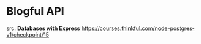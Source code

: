 # Blogful API

src: **Databases with Express** https://courses.thinkful.com/node-postgres-v1/checkpoint/15